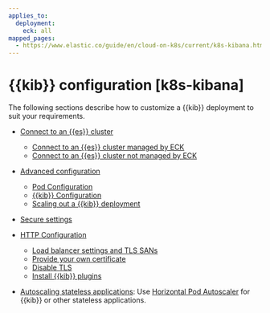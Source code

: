 ```yaml
---
applies_to:
  deployment:
    eck: all
mapped_pages:
  - https://www.elastic.co/guide/en/cloud-on-k8s/current/k8s-kibana.html
---
```


# {{kib}} configuration [k8s-kibana]

The following sections describe how to customize a {{kib}} deployment to suit your requirements.

* [Connect to an {{es}} cluster](k8s-kibana-es.md)

    * [Connect to an {{es}} cluster managed by ECK](k8s-kibana-es.md#k8s-kibana-eck-managed-es)
    * [Connect to an {{es}} cluster not managed by ECK](k8s-kibana-es.md#k8s-kibana-external-es)

* [Advanced configuration](k8s-kibana-advanced-configuration.md)

    * [Pod Configuration](k8s-kibana-advanced-configuration.md#k8s-kibana-pod-configuration)
    * [{{kib}} Configuration](k8s-kibana-advanced-configuration.md#k8s-kibana-configuration)
    * [Scaling out a {{kib}} deployment](k8s-kibana-advanced-configuration.md#k8s-kibana-scaling)

* [Secure settings](../../security/k8s-secure-settings.md#k8s-kibana-secure-settings)
* [HTTP Configuration](/deploy-manage/security/k8s-https-settings.md#k8s-kibana-http-configuration)

    * [Load balancer settings and TLS SANs](/deploy-manage/security/k8s-https-settings.md#k8s-kibana-http-publish)
    * [Provide your own certificate](/deploy-manage/security/k8s-https-settings.md#k8s-kibana-http-custom-tls)
    * [Disable TLS](/deploy-manage/security/k8s-https-settings.md#k8s-disable-tls)
    * [Install {{kib}} plugins](k8s-kibana-plugins.md)

* [Autoscaling stateless applications](../../autoscaling/autoscaling-in-eck.md#k8s-stateless-autoscaling): Use [Horizontal Pod Autoscaler](https://kubernetes.io/docs/tasks/run-application/horizontal-pod-autoscale/) for {{kib}} or other stateless applications.


